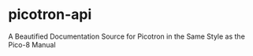 # picotron-api
A Beautified Documentation Source for Picotron in the Same Style as the Pico-8 Manual
